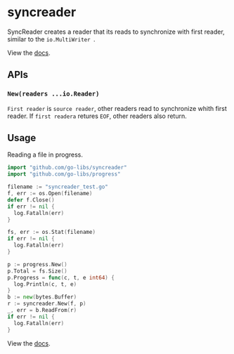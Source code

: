 
# syncreader

SyncReader creates a reader that its reads to synchronize with first reader, similar to the `io.MultiWriter `.

View the [docs][].

## APIs

### `New(readers ...io.Reader)`

`First reader` is `source reader`, other readers read to synchronize whith first reader.
If `first readera` retures `EOF`, other readers also return.


## Usage

Reading a file in progress.

```go
import "github.com/go-libs/syncreader"
import "github.com/go-libs/progress"

filename := "syncreader_test.go"
f, err := os.Open(filename)
defer f.Close()
if err != nil {
  log.Fatalln(err)
}

fs, err := os.Stat(filename)
if err != nil {
  log.Fatalln(err)
}

p := progress.New()
p.Total = fs.Size()
p.Progress = func(c, t, e int64) {
  log.Println(c, t, e)
}
b := new(bytes.Buffer)
r := syncreader.New(f, p)
_, err = b.ReadFrom(r)
if err != nil {
  log.Fatalln(err)
}
```


View the [docs][].


[docs]: http://godoc.org/github.com/go-libs/syncreader
